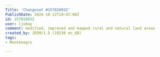 ```yaml
---
Title: 'Changeset #157810932'
PublishDate: 2024-10-12T19:47:06Z
id: 157810932
user: ljubop
comment: modified, improved and mapped rural and natural land areas
created_by: JOSM/1.5 (19230 en_GB)
tags:
- Montenegro

---
```

